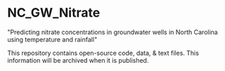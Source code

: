 # NC_GW_Nitrate
"Predicting nitrate concentrations in groundwater wells in North Carolina using temperature and rainfall"

This repository contains open-source code, data, & text files.  This information will be archived when it is published.
